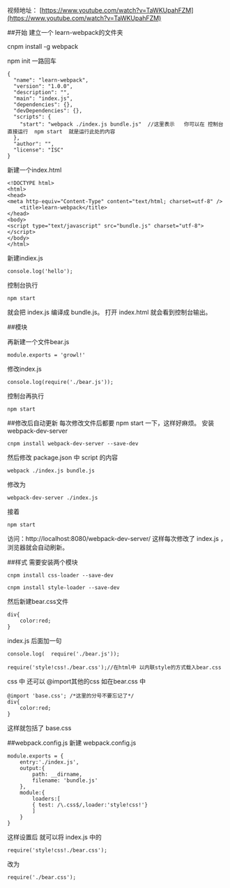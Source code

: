 视频地址： [https://www.youtube.com/watch?v=TaWKUpahFZM](https://www.youtube.com/watch?v=TaWKUpahFZM)

##开始
建立一个 learn-webpack的文件夹

cnpm install -g webpack


npm init 一路回车
```
{
  "name": "learn-webpack",
  "version": "1.0.0",
  "description": "",
  "main": "index.js",
  "dependencies": {},
  "devDependencies": {},
  "scripts": {
    "start": "webpack ./index.js bundle.js"  //这里表示   你可以在 控制台直接运行  npm start  就是运行此处的内容
  },
  "author": "",
  "license": "ISC"
}
```

新建一个index.html
```
<!DOCTYPE html>
<html>
<head>
<meta http-equiv="Content-Type" content="text/html; charset=utf-8" />
	<title>learn-webpack</title>
</head>
<body>
<script type="text/javascript" src="bundle.js" charset="utf-8"></script>
</body>
</html>

```

新建indiex.js
```
console.log('hello');
```

控制台执行
```
npm start
```
就会把 index.js 编译成 bundle.js。 打开 index.html 就会看到控制台输出。

##模块

再新建一个文件bear.js
```
module.exports = 'growl!'
```

修改index.js
```
console.log(require('./bear.js'));

```
控制台再执行
```
npm start
```

##修改后自动更新
每次修改文件后都要 npm start 一下，这样好麻烦。
安装 webpack-dev-server
```
cnpm install webpack-dev-server --save-dev
```
然后修改 package.json 中 script 的内容
```
webpack ./index.js bundle.js
```
修改为
```
webpack-dev-server ./index.js
```
接着
```
npm start
```
访问：http://localhost:8080/webpack-dev-server/
这样每次修改了 index.js ，浏览器就会自动刷新。

##样式
需要安装两个模块
```
cnpm install css-loader --save-dev
```
```
cnpm install style-loader --save-dev
```

然后新建bear.css文件
```
div{
	color:red;
}
```
index.js 后面加一句
```
console.log(  require('./bear.js'));

require('style!css!./bear.css');//在html中 以内联style的方式载入bear.css
```

css 中 还可以 @import其他的css
如在bear.css 中
```
@import 'base.css'; /*这里的分号不要忘记了*/
div{
	color:red;
}

```
这样就包括了 base.css

##webpack.config.js
新建 webpack.config.js
```
module.exports = {
	entry:'./index.js',
	output:{
		path: __dirname,
		filename: 'bundle.js'
	},
	module:{
		loaders:[
		{ test: /\.css$/,loader:'style!css!'}
		]
	}
}
```
这样设置后
就可以将 index.js  中的
```
require('style!css!./bear.css');
```
改为
```
require('./bear.css');
```









